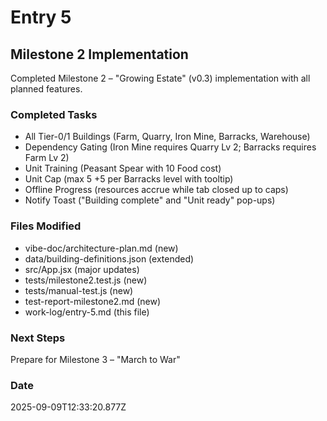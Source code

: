 # Entry 5

## Milestone 2 Implementation

Completed Milestone 2 – "Growing Estate" (v0.3) implementation with all planned features.

### Completed Tasks

- All Tier-0/1 Buildings (Farm, Quarry, Iron Mine, Barracks, Warehouse)
- Dependency Gating (Iron Mine requires Quarry Lv 2; Barracks requires Farm Lv 2)
- Unit Training (Peasant Spear with 10 Food cost)
- Unit Cap (max 5 +5 per Barracks level with tooltip)
- Offline Progress (resources accrue while tab closed up to caps)
- Notify Toast ("Building complete" and "Unit ready" pop-ups)

### Files Modified

- vibe-doc/architecture-plan.md (new)
- data/building-definitions.json (extended)
- src/App.jsx (major updates)
- tests/milestone2.test.js (new)
- tests/manual-test.js (new)
- test-report-milestone2.md (new)
- work-log/entry-5.md (this file)

### Next Steps

Prepare for Milestone 3 – "March to War"

### Date

2025-09-09T12:33:20.877Z